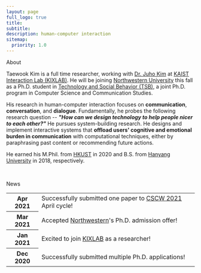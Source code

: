 ```yaml
---
layout: page
full_logo: true
title: 
subtitle: 
description: human-computer interaction
sitemap:
  priority: 1.0
---
```

<p id="describe-text">About</p>
Taewook Kim is a full time researcher, working with <a href="https://juhokim.com/index.html" target="_blank">Dr. Juho Kim</a> at <a href="https://www.kixlab.org/" target="_blank">KAIST Interaction Lab (KIXLAB)</a>. He will be joining <a href="https://northwestern.edu/" target="_blank">Northwestern University</a> this fall as a Ph.D. student in <a href="https://tsb.northwestern.edu/" target="_blank">Technology and Social Behavior (TSB)</a>, a joint Ph.D. program in Computer Science and Communication Studies.<br>

His research in human-computer interaction focuses on <b>communication</b>, <b>conversation</b>, and <b>dialogue</b>. Fundamentally, he probes the following research question -- <i><b>"How can we design technology to help people nicer to each other?"</b></i> He pursues system-building research. He designs and implement interactive systems that <b>offload users' cognitive and emotional burden in communication</b> with computational techniques, either by paraphrasing past content or recommending future actions.<br>

He earned his M.Phil. from <a href="https://hkust.edu.hk/home" target="_blank">HKUST</a> in 2020 and B.S. from <a href="https://www.hanyang.ac.kr/web/eng" target="_blank">Hanyang University</a> in 2018, respectively.

<br>
<div class="news">
	<p id="describe-text">News</p>
	<div class="table-responsive">
		<table class="table table-sm table-borderless">
			<tbody>
			<tr>
				<th scope="row">Apr 2021</th>
				<td>Successfully submitted one paper to <a href="https://cscw.acm.org/2021/" target="_blank">CSCW 2021</a> April cycle!</td>
			</tr>
			<tr>
				<th scope="row">Mar 2021</th>
				<td>Accepted <a href="https://northwestern.edu/" target="_blank">Northwestern</a>'s Ph.D. admission offer!</td>
			</tr>
			<tr>
				<th scope="row">Jan 2021</th>
				<td>Excited to join <a href="https://www.kixlab.org/" target="_blank">KIXLAB</a> as a researcher!</td>
			</tr>
			<tr>
				<th scope="row">Dec 2020</th>
				<td>Successfully submitted multiple Ph.D. applications!</td>
			</tr>
			</tbody>
		</table>
	</div>
</div>
